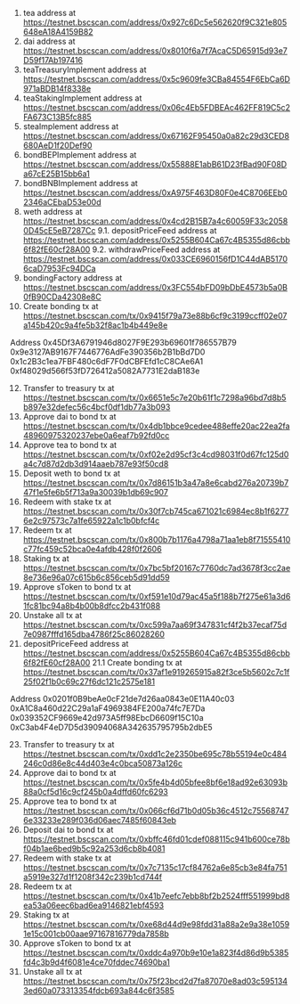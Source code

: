 1. tea address at https://testnet.bscscan.com/address/0x927c6Dc5e562620f9C321e805648eA18A4159B82
2. dai address at https://testnet.bscscan.com/address/0x8010f6a7f7AcaC5D65915d93e7D59f17Ab197416
3. teaTreasuryImplement address at https://testnet.bscscan.com/address/0x5c9609fe3CBa84554F6EbCa6D971aBDB14f8338e
4. teaStakingImplement address at https://testnet.bscscan.com/address/0x06c4Eb5FDBEAc462FF819C5c2FA673C13B5fc885
5. steaImplement address at https://testnet.bscscan.com/address/0x67162F95450a0a82c29d3CED8680AeD1f20Def90
6. bondBEPImplement address at https://testnet.bscscan.com/address/0x55888E1abB61D23fBad90F08Da67cE25B15bb6a1
7. bondBNBImplement address at https://testnet.bscscan.com/address/0xA975F463D80F0e4C8706EEb02346aCEbaD53e00d
8. weth address at https://testnet.bscscan.com/address/0x4cd2B15B7a4c60059F33c20580D45cE5eB7287Cc
9.1. depositPriceFeed address at https://testnet.bscscan.com/address/0x5255B604Ca67c4B5355d86cbb6f82fE60cf28A00
9.2. withdrawPriceFeed address at https://testnet.bscscan.com/address/0x033CE6960156fD1C44dAB51706caD7953Fc94DCa
9. bondingFactory address at https://testnet.bscscan.com/address/0x3FC554bFD09bDbE4573b5a0B0fB90CDa42308e8C
10. Create bonding tx at https://testnet.bscscan.com/tx/0x9415f79a73e88b6cf9c3199ccff02e07a145b420c9a4fe5b32f8ac1b4b449e8e

Address 0x45Df3A6791946d8027F9E293b69601f786557B79 0x9e3127AB9167F7446776AdFe390356b2B1bBd7D0 0x1c2B3c1ea7FBF480c6dF7F0dCBFEfd1cC8CAe6A1 0xf48029d566f53fD726412a5082A7731E2daB183e

12. Transfer to treasury tx at https://testnet.bscscan.com/tx/0x6651e5c7e20b61f1c7298a96bd7d8b5b897e32defec56c4bcf0df1db77a3b093
13. Approve dai to bond tx at https://testnet.bscscan.com/tx/0x4db1bbce9cedee488effe20ac22ea2fa48960975320237ebe0a6eaf7b92fd0cc
14. Approve tea to bond tx at https://testnet.bscscan.com/tx/0xf02e2d95cf3c4cd98031f0d67fc125d0a4c7d87d2db3d914aaeb787e93f50cd8
15. Deposit weth to bond tx at https://testnet.bscscan.com/tx/0x7d86151b3a47a8e6cabd276a20739b747f1e5fe6b5f713a9a30039b1db69c907
16. Redeem with stake tx at https://testnet.bscscan.com/tx/0x30f7cb745ca671021c6984ec8b1f62776e2c97573c7a1fe65922a1c1b0bfcf4c
17. Redeem tx at https://testnet.bscscan.com/tx/0x800b7b1176a4798a71aa1eb8f71555410c77fc459c52bca0e4afdb428f0f2606
18. Staking tx at https://testnet.bscscan.com/tx/0x7bc5bf20167c7760dc7ad3678f3cc2ae8e736e96a07c615b6c856ceb5d91dd59
19. Approve sToken to bond tx at https://testnet.bscscan.com/tx/0xf591e10d79ac45a5f188b7f275e61a3d61fc81bc94a8b4b00b8dfcc2b431f088
20. Unstake all tx at https://testnet.bscscan.com/tx/0xc599a7aa69f347831cf4f2b37ecaf75d7e0987fffd165dba4786f25c86028260
21. depositPriceFeed address at https://testnet.bscscan.com/address/0x5255B604Ca67c4B5355d86cbb6f82fE60cf28A00
21.1 Create bonding tx at https://testnet.bscscan.com/tx/0x37af1e919265915a82f3ce5b5602c7c1f25f02f1b0c69c27f6dc121c2575e181

Address 0x0201f0B9beAe0cF21de7d26aa0843e0E11A40c03 0xA1C8a460d22C29a1aF4969384FE200a74fc7E7Da 0x039352CF9669e42d973A5ff98EbcD6609f15C10a 0xC3ab4F4eD7D5d39094068A342635795795b2dbE5

23. Transfer to treasury tx at https://testnet.bscscan.com/tx/0xdd1c2e2350be695c78b55194e0c484246c0d86e8c44d403e4c0bca50873a126c
24. Approve dai to bond tx at https://testnet.bscscan.com/tx/0x5fe4b4d05bfee8bf6e18ad92e63093b88a0cf5d16c9cf245b0a4dffd60fc6293
25. Approve tea to bond tx at https://testnet.bscscan.com/tx/0x066cf6d71b0d05b36c4512c755687476e33233e289f036d06aec7485f60843eb
26. Deposit dai to bond tx at https://testnet.bscscan.com/tx/0xbffc46fd01cdef088115c941b600ce78bf04b1ae6bed9b5c92a253d6cb8b4081
27. Redeem with stake tx at https://testnet.bscscan.com/tx/0x7c7135c17cf84762a6e85cb3e84fa751a5919e327d1f1208f342c239b1cd744f
28. Redeem tx at https://testnet.bscscan.com/tx/0x41b7eefc7ebb8bf2b2524fff551999bd8ea53a06eec6bad6ea9146821ebf4593
29. Staking tx at https://testnet.bscscan.com/tx/0xe68d44d9e98fdd31a88a2e9a38e10591e15c001cb00aae97167816779da7858b
30. Approve sToken to bond tx at https://testnet.bscscan.com/tx/0xddc4a970b9e10e1a823f4d86d9b5385fd4c3b9d4f6081e4ce70fddec74690ba1
31. Unstake all tx at https://testnet.bscscan.com/tx/0x75f23bcd2d7fa87070e8ad03c5951343ed60a073313354fdcb693a844c6f3585
